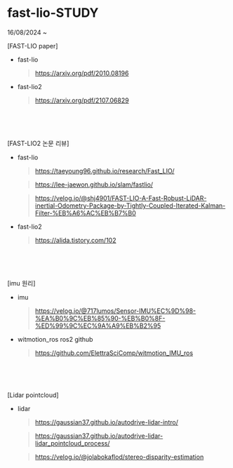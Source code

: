 # fast-lio-STUDY
16/08/2024 ~ 

[FAST-LIO paper]

- fast-lio

  > https://arxiv.org/pdf/2010.08196

- fast-lio2

  > https://arxiv.org/pdf/2107.06829  
  
<br/>
<br/>
<br/>

      
[FAST-LIO2 논문 리뷰]

- fast-lio
 
   > https://taeyoung96.github.io/research/Fast_LIO/
 
   > https://lee-jaewon.github.io/slam/fastlio/
 
   > https://velog.io/@shj4901/FAST-LIO-A-Fast-Robust-LiDAR-inertial-Odometry-Package-by-Tightly-Coupled-Iterated-Kalman-Filter-%EB%A6%AC%EB%B7%B0


- fast-lio2

  > https://alida.tistory.com/102

<br/>
<br/>
<br/>



     
[imu 원리]

- imu

  > https://velog.io/@717lumos/Sensor-IMU%EC%9D%98-%EA%B0%9C%EB%85%90-%EB%B0%8F-%ED%99%9C%EC%9A%A9%EB%B2%95
 
- witmotion_ros ros2 github
 
  > https://github.com/ElettraSciComp/witmotion_IMU_ros

<br/>
<br/>
<br/>

    

[Lidar pointcloud]

- lidar

   > https://gaussian37.github.io/autodrive-lidar-intro/
 
   > https://gaussian37.github.io/autodrive-lidar-lidar_pointcloud_process/
 
   > https://velog.io/@jolabokaflod/stereo-disparity-estimation
 



